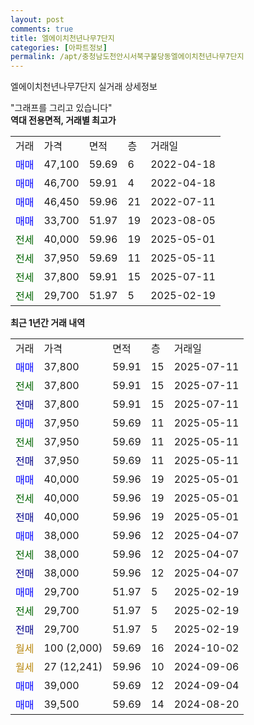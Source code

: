 ```yaml
---
layout: post
comments: true
title: 엘에이치천년나무7단지
categories: [아파트정보]
permalink: /apt/충청남도천안시서북구불당동엘에이치천년나무7단지
---
```


엘에이치천년나무7단지 실거래 상세정보

<script type="text/javascript">
  google.charts.load('current', {'packages':['line', 'corechart']});
  google.charts.setOnLoadCallback(drawChart);

  function drawChart() {
    var data = new google.visualization.DataTable();
    data.addColumn('date', '거래일');
    data.addColumn('number', "매매");
    data.addColumn('number', "전세");
    data.addColumn('number', "전매");

    data.addRows([[new Date(Date.parse("2025-07-11")), 37800, null, null], [new Date(Date.parse("2025-07-11")), null, 37800, null], [new Date(Date.parse("2025-07-11")), null, null, 37800], [new Date(Date.parse("2025-05-11")), 37950, null, null], [new Date(Date.parse("2025-05-11")), null, 37950, null], [new Date(Date.parse("2025-05-11")), null, null, 37950], [new Date(Date.parse("2025-05-01")), 40000, null, null], [new Date(Date.parse("2025-05-01")), null, 40000, null], [new Date(Date.parse("2025-05-01")), null, null, 40000], [new Date(Date.parse("2025-04-07")), 38000, null, null], [new Date(Date.parse("2025-04-07")), null, 38000, null], [new Date(Date.parse("2025-04-07")), null, null, 38000], [new Date(Date.parse("2025-02-19")), 29700, null, null], [new Date(Date.parse("2025-02-19")), null, 29700, null], [new Date(Date.parse("2025-02-19")), null, null, 29700], [new Date(Date.parse("2024-10-02")), null, null, null], [new Date(Date.parse("2024-09-06")), null, null, null], [new Date(Date.parse("2024-09-04")), 39000, null, null], [new Date(Date.parse("2024-08-20")), 39500, null, null]]);

    var options = {
      hAxis: {
        format: 'yyyy/MM/dd'
      },    
      lineWidth: 0,
      pointsVisible: true,    
      title: '최근 1년간 유형별 실거래가 분포',
      legend: { position: 'bottom' }
    };

    var formatter = new google.visualization.NumberFormat({pattern:'###,###'} );
    formatter.format(data, 1);
    formatter.format(data, 2);
    
    setTimeout(function() {
        var chart = new google.visualization.LineChart(document.getElementById('columnchart_material'));
        chart.draw(data, (options));
        document.getElementById('loading').style.display = 'none';
    }, 200);
  }
</script>


<div id="loading" style="z-index:20; display: block; margin-left: 0px">"그래프를 그리고 있습니다"</div>
<div id="columnchart_material" style="width: 95%; margin-left: 0px; display: block"></div>
<!-- contents start -->
<b>역대 전용면적, 거래별 최고가</b>
<table class="sortable">
    <tr>
      <td>거래</td>
      <td>가격</td>
      <td>면적</td>
      <td>층</td>
      <td>거래일</td>
    </tr>
        <tr>
          <td><a style="color: blue">매매</a></td>
          <td>47,100</td>
          <td>59.69</td>
          <td>6</td>
          <td>2022-04-18</td>
        </tr>            <tr>
          <td><a style="color: blue">매매</a></td>
          <td>46,700</td>
          <td>59.91</td>
          <td>4</td>
          <td>2022-04-18</td>
        </tr>            <tr>
          <td><a style="color: blue">매매</a></td>
          <td>46,450</td>
          <td>59.96</td>
          <td>21</td>
          <td>2022-07-11</td>
        </tr>            <tr>
          <td><a style="color: blue">매매</a></td>
          <td>33,700</td>
          <td>51.97</td>
          <td>19</td>
          <td>2023-08-05</td>
        </tr>        
        <tr>
              <td><a style="color: darkgreen">전세</a></td>
              <td>40,000</td>
              <td>59.96</td>
              <td>19</td>
              <td>2025-05-01</td>
            </tr>            <tr>
              <td><a style="color: darkgreen">전세</a></td>
              <td>37,950</td>
              <td>59.69</td>
              <td>11</td>
              <td>2025-05-11</td>
            </tr>            <tr>
              <td><a style="color: darkgreen">전세</a></td>
              <td>37,800</td>
              <td>59.91</td>
              <td>15</td>
              <td>2025-07-11</td>
            </tr>            <tr>
              <td><a style="color: darkgreen">전세</a></td>
              <td>29,700</td>
              <td>51.97</td>
              <td>5</td>
              <td>2025-02-19</td>
            </tr>        
    
</table>

<b>최근 1년간 거래 내역</b>

<table class="sortable">
    <tr>
      <td>거래</td>
      <td>가격</td>
      <td>면적</td>
      <td>층</td>
      <td>거래일</td>
    </tr>
    <tr>
      <td><a style="color: blue">매매</a></td>
      <td>37,800</td>
      <td>59.91</td>
      <td>15</td>
      <td>2025-07-11</td>
    </tr>          <tr>
      <td><a style="color: darkgreen">전세</a></td>
      <td>37,800</td>
      <td>59.91</td>
      <td>15</td>
      <td>2025-07-11</td>
    </tr>          <tr>
      <td><a style="color: darkblue">전매</a></td>
      <td>37,800</td>
      <td>59.91</td>
      <td>15</td>
      <td>2025-07-11</td>
    </tr>          <tr>
      <td><a style="color: blue">매매</a></td>
      <td>37,950</td>
      <td>59.69</td>
      <td>11</td>
      <td>2025-05-11</td>
    </tr>          <tr>
      <td><a style="color: darkgreen">전세</a></td>
      <td>37,950</td>
      <td>59.69</td>
      <td>11</td>
      <td>2025-05-11</td>
    </tr>          <tr>
      <td><a style="color: darkblue">전매</a></td>
      <td>37,950</td>
      <td>59.69</td>
      <td>11</td>
      <td>2025-05-11</td>
    </tr>          <tr>
      <td><a style="color: blue">매매</a></td>
      <td>40,000</td>
      <td>59.96</td>
      <td>19</td>
      <td>2025-05-01</td>
    </tr>          <tr>
      <td><a style="color: darkgreen">전세</a></td>
      <td>40,000</td>
      <td>59.96</td>
      <td>19</td>
      <td>2025-05-01</td>
    </tr>          <tr>
      <td><a style="color: darkblue">전매</a></td>
      <td>40,000</td>
      <td>59.96</td>
      <td>19</td>
      <td>2025-05-01</td>
    </tr>          <tr>
      <td><a style="color: blue">매매</a></td>
      <td>38,000</td>
      <td>59.96</td>
      <td>12</td>
      <td>2025-04-07</td>
    </tr>          <tr>
      <td><a style="color: darkgreen">전세</a></td>
      <td>38,000</td>
      <td>59.96</td>
      <td>12</td>
      <td>2025-04-07</td>
    </tr>          <tr>
      <td><a style="color: darkblue">전매</a></td>
      <td>38,000</td>
      <td>59.96</td>
      <td>12</td>
      <td>2025-04-07</td>
    </tr>          <tr>
      <td><a style="color: blue">매매</a></td>
      <td>29,700</td>
      <td>51.97</td>
      <td>5</td>
      <td>2025-02-19</td>
    </tr>          <tr>
      <td><a style="color: darkgreen">전세</a></td>
      <td>29,700</td>
      <td>51.97</td>
      <td>5</td>
      <td>2025-02-19</td>
    </tr>          <tr>
      <td><a style="color: darkblue">전매</a></td>
      <td>29,700</td>
      <td>51.97</td>
      <td>5</td>
      <td>2025-02-19</td>
    </tr>          <tr>
      <td><a style="color: darkgoldenrod">월세</a></td>
      <td>100 (2,000)</td>
      <td>59.69</td>
      <td>16</td>
      <td>2024-10-02</td>
    </tr>          <tr>
      <td><a style="color: darkgoldenrod">월세</a></td>
      <td>27 (12,241)</td>
      <td>59.96</td>
      <td>10</td>
      <td>2024-09-06</td>
    </tr>          <tr>
      <td><a style="color: blue">매매</a></td>
      <td>39,000</td>
      <td>59.69</td>
      <td>12</td>
      <td>2024-09-04</td>
    </tr>          <tr>
      <td><a style="color: blue">매매</a></td>
      <td>39,500</td>
      <td>59.69</td>
      <td>14</td>
      <td>2024-08-20</td>
    </tr>      </table>
<!-- contents end -->    

